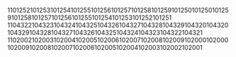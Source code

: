 1101252101253101254101255101256101257101258101259101250101250101259101258101257101256101255101254101253101252101251
1104322104323104324104325104326104327104328104329104320104320104329104328104327104326104325104324104323104322104321
1102002102003102004102005102006102007102008102009102000102000102009102008102007102006102005102004102003102002102001
